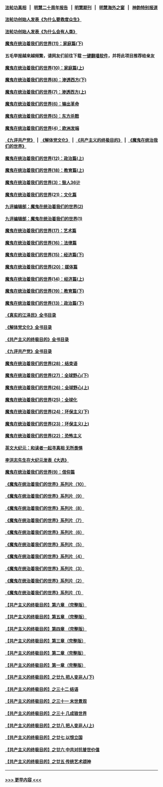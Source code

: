 #### [法轮功真相](https://github.com/gfw-breaker/truth/blob/master/README.md?t=0) &nbsp;&nbsp;|&nbsp;&nbsp; [明慧二十周年报告](https://github.com/gfw-breaker/mh-reports/blob/master/README.md?t=0) &nbsp;&nbsp;|&nbsp;&nbsp;[明慧期刊](https://github.com/gfw-breaker/mh-qikan) &nbsp;&nbsp;|&nbsp;&nbsp; [明慧海外之窗](https://github.com/gfw-breaker/mh-news/blob/master/README.md?t=0) &nbsp;&nbsp;|&nbsp;&nbsp; [神韵特别报道](https://github.com/gfw-breaker/mh-news/blob/master/shenyun.md?t=0)
#### [法轮功创始人发表《为什么要救度众生》](../pages/nsc422/n13975246.md?t=05151243) 
#### [法轮功创始人发表《为什么会有人类》](../pages/nsc422/n13912117.md?t=05151243) 
#### [魔鬼在统治着我们的世界(11)：家庭篇(下)](../pages/nsc422/n10440961.md?t=05151243) 
#### 五毛举报越来越频繁，请网友们前往下载 [一键翻墙软件](https://github.com/gfw-breaker/ssr-accounts)，并将此项目推荐给亲友
#### [魔鬼在统治着我们的世界(10)：家庭篇(上)](../pages/nsc422/n10435448.md?t=05151243) 
#### [魔鬼在统治着我们的世界(8)：渗透西方(下)](../pages/nsc422/n10429603.md?t=05151243) 
#### [魔鬼在统治着我们的世界(7)：渗透西方(上)](../pages/nsc422/n10426013.md?t=05151243) 
#### [魔鬼在统治着我们的世界(6)：输出革命](../pages/nsc422/n10421536.md?t=05151243) 
#### [魔鬼在统治着我们的世界(5)：东方杀戮](../pages/nsc422/n10417707.md?t=05151243) 
#### [魔鬼在统治着我们的世界(4)：欧洲发端](../pages/nsc422/n10414890.md?t=05151243) 
#### [《九评共产党》](https://github.com/begood0513/9ping.md/blob/master/README.md) &nbsp;|&nbsp; [《解体党文化》](../../../../jtdwh.md/blob/master/README.md)  &nbsp;|&nbsp; [《共产主义的终极目的》](../../../../gczydzjmd.md/blob/master/README.md) &nbsp;|&nbsp; [《魔鬼在统治我们的世界》](../../../../mgztzwmdsj.md/blob/master/README.md) 
#### [魔鬼在统治着我们的世界(12)：政治篇(上)](../pages/nsc422/n10444576.md?t=05151243) 
#### [魔鬼在统治着我们的世界(18)：教育篇(上)](../pages/nsc422/n10526970.md?t=05151243) 
#### [魔鬼在统治着我们的世界(3)：毁人36计](../pages/nsc422/n10411583.md?t=05151243) 
#### [魔鬼在统治着我们的世界(21)：文化篇](../pages/nsc422/n10597706.md?t=05151243) 
#### [九评编辑部：魔鬼在统治着我们的世界(2)](../pages/nsc422/n10410036.md?t=05151243) 
#### [九评编辑部：魔鬼在统治着我们的世界(1)](../pages/nsc422/n10406825.md?t=05151243) 
#### [魔鬼在统治着我们的世界(17)：艺术篇](../pages/nsc422/n10499093.md?t=05151243) 
#### [魔鬼在统治着我们的世界(16)：法律篇](../pages/nsc422/n10485969.md?t=05151243) 
#### [魔鬼在统治着我们的世界(15)：经济篇(下)](../pages/nsc422/n10469975.md?t=05151243) 
#### [魔鬼在统治着我们的世界(20)：媒体篇](../pages/nsc422/n10586579.md?t=05151243) 
#### [魔鬼在统治着我们的世界(14)：经济篇(上)](../pages/nsc422/n10457370.md?t=05151243) 
#### [魔鬼在统治着我们的世界(19)：教育篇(下)](../pages/nsc422/n10564808.md?t=05151243) 
#### [魔鬼在统治着我们的世界(13)：政治篇(下)](../pages/nsc422/n10448270.md?t=05151243) 
#### [《真实的江泽民》全书目录](../pages/nsc422/n13721399.md?t=05151243) 
#### [《解体党文化》全书目录](../pages/nsc422/n13721157.md?t=05151243) 
#### [《共产主义的终极目的》全书目录](../pages/nsc422/n13721048.md?t=05151243) 
#### [《九评共产党》全书目录](../pages/nsc422/n13708085.md?t=05151243) 
#### [魔鬼在统治着我们的世界(28)：结束语](../pages/nsc422/n10936246.md?t=05151243) 
#### [魔鬼在统治着我们的世界(27)：全球野心(下)](../pages/nsc422/n10928319.md?t=05151243) 
#### [魔鬼在统治着我们的世界(26)：全球野心(上)](../pages/nsc422/n10900318.md?t=05151243) 
#### [魔鬼在统治着我们的世界(25)：全球化](../pages/nsc422/n10788205.md?t=05151243) 
#### [魔鬼在统治着我们的世界(24)：环保主义(下)](../pages/nsc422/n10695307.md?t=05151243) 
#### [魔鬼在统治着我们的世界(23)：环保主义(上)](../pages/nsc422/n10688613.md?t=05151243) 
#### [魔鬼在统治着我们的世界(22)：恐怖主义](../pages/nsc422/n10614727.md?t=05151243) 
#### [英文大纪元：和读者一起寻真相 无所畏惧](../pages/nsc422/n12542027.md?t=05151243) 
#### [李洪志先生在大纪元发表《大选》](../pages/nsc422/n12534746.md?t=05151243) 
#### [魔鬼在统治着我们的世界(9)：信仰篇](../pages/nsc422/n10432159.md?t=05151243) 
#### [《魔鬼在统治着我们的世界》系列片（10）](../pages/nsc422/n12292670.md?t=05151243) 
#### [《魔鬼在统治着我们的世界》系列片（9）](../pages/nsc422/n12290859.md?t=05151243) 
#### [《魔鬼在统治着我们的世界》系列片（8）](../pages/nsc422/n12287445.md?t=05151243) 
#### [《魔鬼在统治着我们的世界》系列片（7）](../pages/nsc422/n12283425.md?t=05151243) 
#### [《魔鬼在统治着我们的世界》系列片（6）](../pages/nsc422/n12282314.md?t=05151243) 
#### [《魔鬼在统治着我们的世界》系列片（5）](../pages/nsc422/n12281419.md?t=05151243) 
#### [《魔鬼在统治着我们的世界》系列片（4）](../pages/nsc422/n12274024.md?t=05151243) 
#### [《魔鬼在统治着我们的世界》系列片（3）](../pages/nsc422/n12271322.md?t=05151243) 
#### [《魔鬼在统治着我们的世界》系列片（2）](../pages/nsc422/n12269049.md?t=05151243) 
#### [《魔鬼在统治着我们的世界》系列片（1）](../pages/nsc422/n12267575.md?t=05151243) 
#### [【共产主义的终极目的】第六章 （完整版）](../pages/nsc422/n11428913.md?t=05151243) 
#### [【共产主义的终极目的】第五章 （完整版）](../pages/nsc422/n11428912.md?t=05151243) 
#### [【共产主义的终极目的】第四章 （完整版）](../pages/nsc422/n11428907.md?t=05151243) 
#### [【共产主义的终极目的】第三章（完整版）](../pages/nsc422/n11428848.md?t=05151243) 
#### [【共产主义的终极目的】第二章（完整版）](../pages/nsc422/n11428831.md?t=05151243) 
#### [【共产主义的终极目的】第一章（完整版）](../pages/nsc422/n11417651.md?t=05151243) 
#### [【共产主义的终极目的】之廿九 把人变非人(下)](../pages/nsc422/n11344140.md?t=05151243) 
#### [【共产主义的终极目的】之三十二 结语](../pages/nsc422/n11360535.md?t=05151243) 
#### [【共产主义的终极目的】之三十一 末世景观](../pages/nsc422/n11351129.md?t=05151243) 
#### [【共产主义的终极目的】之三十 几成狼世界](../pages/nsc422/n11348280.md?t=05151243) 
#### [【共产主义的终极目的】之廿八 把人变非人(上)](../pages/nsc422/n11340492.md?t=05151243) 
#### [【共产主义的终极目的】之廿七 以恨立国](../pages/nsc422/n11336944.md?t=05151243) 
#### [【共产主义的终极目的】之廿六 中共对抗普世价值](../pages/nsc422/n11324785.md?t=05151243) 
#### [【共产主义的终极目的】之廿五 传统艺术颂神](../pages/nsc422/n11296396.md?t=05151243) 

----
#### [ >>> 更早内容 <<< ](../indexes/nsc422-earlier.md)
